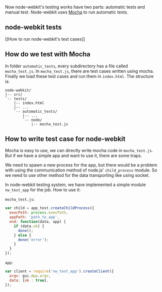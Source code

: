 Now node-webkit's testing works have two parts: automatic tests and manual test. Node-webkit uses [Mocha](http://www.mochajs.org/) to run automatic tests.

## node-webkit tests

[[How to run node-webkit's test cases]]

## How do we test with Mocha

In folder `automatic_tests`, every subdirectory has a file called `mocha_test.js`. In `mocha_test.js`, there are test cases written using mocha. Finally we load these test cases and run them in `index.html`. The structure is:

    node-webkit/
    |-- src/
    `-- tests/
        |-- index.html
        |-- ...
        `-- automatic_tests/
            |-- ...
            `-- node/
                |-- mocha_test.js

## How to write test case for node-webkit

Mocha is easy to use, we can directly write mocha code in `mocha_test.js`. But if we have a simple app and want to use it, there are some traps.

We need to spawn a new process for the app, but there would be a problem with using the communication method of node.js' `child_process` module. So we need to use other method for the data transporting like using socket.

In node-webkit testing system, we have implemented a simple module `nw_test_app` for the job. How to use it:

`mocha_test.js`:

```javascript
var child = app_test.createChildProcess({
  execPath: process.execPath,
  appPath: 'path_to_app',
  end: function(data, app) {
    if (data.ok) {
      done();
    } else {
      done('error');
    }
  }
});
```

`app`:

```javascript
var client = require('nw_test_app').createClient({
  argv: gui.App.argv,
  data: {ok : true},
});
```

